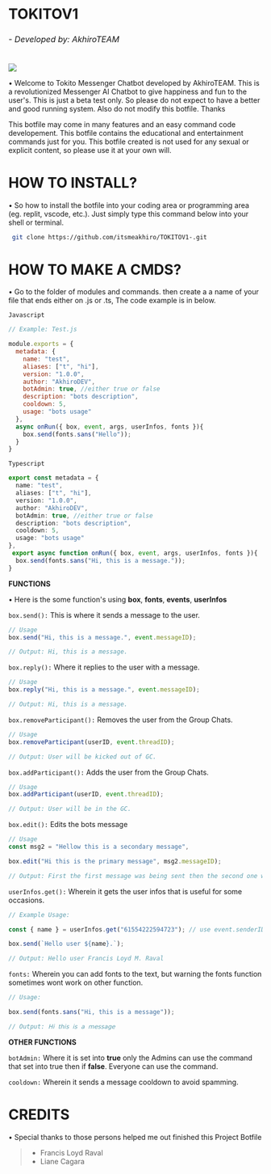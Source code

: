 <h1>TOKITOV1<sub><sub><sub><h6>- Developed by: AkhiroTEAM</h6></sub></sub></h1>

<img align="center" src="https://i.imgur.com/kNlbCcr.gif"/>

<p>• Welcome to Tokito Messenger Chatbot developed by AkhiroTEAM. This is a revolutionized Messenger AI Chatbot to give happiness and fun to the user's. This is just a beta test only. So please do not expect to have a better and good running system. Also do not modify this botfile. Thanks</p>

<p> This botfile may come in many features and an easy command code developement. This botfile contains the educational and entertainment commands just for you. This botfile created is not used for any sexual or explicit content, so please use it at your own will.</p>

<h1>HOW TO INSTALL?</h1>

<p>• So how to install the botfile into your coding area or programming area (eg. replit, vscode, etc.). Just simply type this command below into your shell or terminal.</p>

```bash
 git clone https://github.com/itsmeakhiro/TOKITOV1-.git
```

<h1>HOW TO MAKE A CMDS?</h1>

<p>• Go to the folder of modules and commands. then create a a name of your file that ends either on .js or .ts, The code example is in below.</p>

``Javascript``
```js
// Example: Test.js

module.exports = {
  metadata: {
    name: "test",
    aliases: ["t", "hi"],
    version: "1.0.0",
    author: "AkhiroDEV",
    botAdmin: true, //either true or false
    description: "bots description",
    cooldown: 5,
    usage: "bots usage"
  },
  async onRun({ box, event, args, userInfos, fonts }){
    box.send(fonts.sans("Hello"));
  }
}
```

``Typescript``
```ts
export const metadata = {
  name: "test",
  aliases: ["t", "hi"],
  version: "1.0.0",
  author: "AkhiroDEV",
  botAdmin: true, //either true or false
  description: "bots description",
  cooldown: 5,
  usage: "bots usage"
},
 export async function onRun({ box, event, args, userInfos, fonts }){
  box.send(fonts.sans("Hi, this is a message."));
}
```

**FUNCTIONS**

• Here is the some function's using **box**, **fonts**, **events**, **userInfos**

``box.send():`` This is where it sends a message to the user.

```javascript
// Usage
box.send("Hi, this is a message.", event.messageID);

// Output: Hi, this is a message.
```

``box.reply():`` Where it replies to the user with a message.

```javascript
// Usage
box.reply("Hi, this is a message.", event.messageID);

// Output: Hi, this is a message.
```

``box.removeParticipant():`` Removes the user from the Group Chats.

```javascript
// Usage
box.removeParticipant(userID, event.threadID);

// Output: User will be kicked out of GC.
```

``box.addParticipant():`` Adds the user from the Group Chats.

```js
// Usage
box.addParticipant(userID, event.threadID);

// Output: User will be in the GC.
```

``box.edit():`` Edits the bots message

```js
// Usage
const msg2 = "Hellow this is a secondary message",

box.edit("Hi this is the primary message", msg2.messageID);

// Output: First the first message was being sent then the second one will sent, you may also use the setTimeout to add a delay.
```

``userInfos.get():`` Wherein it gets the user infos that is useful for some occasions.

```js
// Example Usage:

const { name } = userInfos.get("61554222594723"); // use event.senderID here

box.send(`Hello user ${name}.`);

// Output: Hello user Francis Loyd M. Raval
```

``fonts:`` Wherein you can add fonts to the text, but warning the fonts function sometimes wont work on other function.

```js
// Usage:

box.send(fonts.sans("Hi, this is a message"));

// Output: 𝖧𝗂 𝗍𝗁𝗂𝗌 𝗂𝗌 𝖺 𝗆𝖾𝗌𝗌𝖺𝗀𝖾
```

**OTHER FUNCTIONS**

``botAdmin:`` Where it is set into **true** only the Admins can use the command that set into true then if **false**. Everyone can use the command.

``cooldown:`` Wherein it sends a message cooldown to avoid spamming.

<h1>CREDITS</h1>

<sub><p>• Special thanks to those persons helped me out finished this Project Botfile</p></sub>

> - Francis Loyd Raval
> - Liane Cagara
